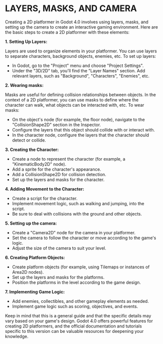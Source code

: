 # LAYERS, MASKS, AND CAMERA
Creating a 2D platformer in Godot 4.0 involves using layers, masks, and setting up the camera to create an interactive gaming environment. Here are the basic steps to create a 2D platformer with these elements:

**1. Setting Up Layers:**

Layers are used to organize elements in your platformer. You can use layers to separate characters, background objects, enemies, etc. To set up layers:

- In Godot, go to the "Project" menu and choose "Project Settings". 
- Under the "3D/2D" tab, you'll find the "Layer Names" section. Add relevant layers, such as "Background", "Characters", "Enemies", etc.

**2. Wearing masks:**

Masks are useful for defining collision relationships between objects. In the context of a 2D platformer, you can use masks to define where the character can walk, what objects can be interacted with, etc. To wear masks:

- On the object's node (for example, the floor node), navigate to the "CollisionShape2D" section in the Inspector. 
- Configure the layers that this object should collide with or interact with. 
- In the character node, configure the layers that the character should detect or collide.


**3. Creating the Character:**

- Create a node to represent the character (for example, a "KinematicBody2D" node). 
- Add a sprite for the character's appearance. 
- Add a CollisionShape2D for collision detection. 
- Set up the layers and masks for the character.

**4. Adding Movement to the Character:**

- Create a script for the character. 
- Implement movement logic, such as walking and jumping, into the script. 
- Be sure to deal with collisions with the ground and other objects.

**5. Setting up the camera:**

- Create a "Camera2D" node for the camera in your platformer. 
- Set the camera to follow the character or move according to the game's logic. 
- Adjust the size of the camera to suit your level.

**6. Creating Platform Objects:**

- Create platform objects (for example, using Tilemaps or instances of Area2D nodes). 
- Set up the layers and masks for the platforms. 
- Position the platforms in the level according to the game design.

**7. Implementing Game Logic:**

- Add enemies, collectibles, and other gameplay elements as needed. 
- Implement game logic such as scoring, objectives, and events.

Keep in mind that this is a general guide and that the specific details may vary based on your game's design. Godot 4.0 offers powerful features for creating 2D platformers, and the official documentation and tutorials specific to this version can be valuable resources for deepening your knowledge.